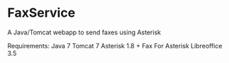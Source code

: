 FaxService
==========

A Java/Tomcat webapp to send faxes using Asterisk


Requirements:
Java 7
Tomcat 7
Asterisk 1.8 + Fax For Asterisk
Libreoffice 3.5



